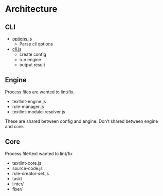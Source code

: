 # Architecture

## CLI

- [options.js](./options.js)
    - Parse cli options
- [cli.js](./cli.js)
    - create config
    - run engine
    - output result
    
## Engine

Process files are wanted to lint/fix.

- textlint-engine.js
- rule-manager.js
- textlint-module-resolver.js

These are shared between config and engine.
Don't shared between engine and core.

## Core

Process file/text wanted to lint/fix

- textlint-core.js
- source-code.js
- rule-creator-set.js
- task/
- linter/
- fixer/
